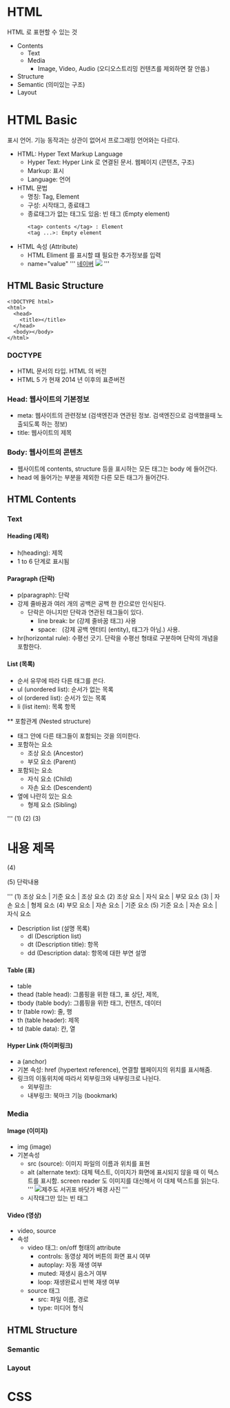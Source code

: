 # HTML

HTML 로 표현할 수 있는 것

- Contents
  - Text
  - Media
    - Image, Video, Audio (오디오스트리밍 컨텐츠를 제외하면 잘 안씀.)
- Structure
- Semantic (의미있는 구조)
- Layout

# HTML Basic

표시 언어. 기능 동작과는 상관이 없어서 프로그래밍 언어와는 다르다.

- HTML: Hyper Text Markup Language
  - Hyper Text: Hyper Link 로 연결된 문서. 웹페이지 (콘텐츠, 구조)
  - Markup: 표시
  - Language: 언어
- HTML 문법
  - 명칭: Tag, Element
  - 구성: 시작태그, 종료태그
  - 종료태그가 없는 태그도 있음: 빈 태그 (Empty element)
    ```
    <tag> contents </tag> : Element
    <tag ...>: Empty element
    ```
- HTML 속성 (Attribute)
  - HTML Eliment 를 표시할 떄 필요한 추가정보를 입력
  - name="value"
    '''
    <a href="https://www.naver.com">네이버</a>
    <img src="photo.jpg">
    '''

## HTML Basic Structure

```
<!DOCTYPE html>
<html>
  <head>
    <title></title>
  </head>
  <body></body>
</html>
```

### DOCTYPE

- HTML 문서의 타입. HTML 의 버전
- HTML 5 가 현재 2014 년 이후의 표준버전

### Head: 웹사이트의 기본정보

- meta: 웹사이트의 관련정보 (검색엔진과 연관된 정보. 검색엔진으로 검색했을때 노출되도록 하는 정보)
- title: 웹사이트의 제목

### Body: 웹사이트의 콘텐츠

- 웹사이트에 contents, structure 등을 표시하는 모든 태그는 body 에 들어간다.
- head 에 들어가는 부분을 제외한 다른 모든 태그가 들어간다.

## HTML Contents

### Text

#### Heading (제목)

- h(heading): 제목
- 1 to 6 단계로 표시됨

#### Paragraph (단락)

- p(paragraph): 단락
- 강제 줄바꿈과 여러 개의 공백은 공백 한 칸으로만 인식된다.
  - 단락은 아니지만 단락과 연관된 태그들이 있다.
    - line break: br (강제 줄바꿈 태그) 사용
    - space: &nbsp; (강제 공백 엔터티 (entity), 태그가 아님.) 사용.
- hr(horizontal rule): 수평선 긋기. 단락을 수평선 형태로 구분하며 단락의 개념을 포함한다.

#### List (목록)

- 순서 유무에 따라 다른 태그를 쓴다.
- ul (unordered list): 순서가 없는 목록
- ol (ordered list): 순서가 있는 목록
- li (list item): 목록 항목

\*\* 포함관계 (Nested structure)

- 태그 안에 다른 태그들이 포함되는 것을 의미한다.
- 포함하는 요소
  - 조상 요소 (Ancestor)
  - 부모 요소 (Parent)
- 포함되는 요소
  - 자식 요소 (Child)
  - 자손 요소 (Descendent)
- 옆에 나란히 있는 요소
  - 형제 요소 (Sibling)

'''
(1) <html>
(2) <body>
(3) <h1>내용 제목</h1>
(4) <p>
(5) 단락내용<br>

</P>
</body>
</html>
'''
(1) 조상 요소 | 기준 요소 | 조상 요소
(2) 조상 요소 | 자식 요소 | 부모 요소
(3)          | 자손 요소 | 형제 요소
(4) 부모 요소 | 자손 요소 | 기준 요소
(5) 기준 요소 | 자손 요소 | 자식 요소

- Description list (설명 목록)
  - dl (Description list)
  - dt (Description title): 항목
  - dd (Description data): 항목에 대한 부연 설명

#### Table (표)

- table
- thead (table head): 그룹핑을 위한 태그, 표 상단, 제목,
- tbody (table body): 그룹핑을 위한 태그, 컨텐츠, 데이터
- tr (table row): 줄, 행
- th (table header): 제목
- td (table data): 칸, 열

#### Hyper Link (하이퍼링크)

- a (anchor)
- 기본 속성: href (hypertext reference), 연결할 웹페이지의 위치를 표시해줌.
- 링크의 이동위치에 따라서 외부링크와 내부링크로 나뉜다.
  - 외부링크:
  - 내부링크: 북마크 기능 (bookmark)

### Media

#### Image (이미지)

- img (image)
- 기본속성
  - src (source): 이미지 파일의 이름과 위치를 표현
  - alt (alternate text): 대체 텍스트, 이미지가 화면에 표시되지 않을 때 이 텍스트를 표시함. screen reader 도 이미지를 대신해서 이 대체 텍스트를 읽는다.
    '''
    <img src="photo.png" alt="제주도 서귀포 바닷가 배경 사진">
    '''
  - 시작태그만 있는 빈 태그

#### Video (영상)

- video, source
- 속성
  - video 태그: on/off 형태의 attribute
    - controls: 동영상 제어 버튼의 화면 표시 여부
    - autoplay: 자동 재생 여부
    - muted: 재생시 음소거 여부
    - loop: 재생완료시 반복 재생 여부
  - source 태그
    - src: 파일 이름, 경로
    - type: 미디어 형식

## HTML Structure

### Semantic

### Layout

# CSS
